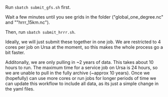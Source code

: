 Run `sbatch submit_gfs.sh` first.

Wait a few minutes until you see grids in the folder ("global_one_degree.nc" and ""hrrr_15km.nc").

Then, run `sbatch submit_hrrr.sh`.

Ideally, we will just submit these together in one job. We are restricted to 4 cores per job on Ursa at the moment, so this makes the whole process go a bit faster. 

Additonally, we are only pulling in ~2 years of data. This takes about 10 hours to run. The maximum time for a service job on Ursa is 24 hours, so we are unable to pull in the fully archive (~approx 10 years). Once we (hopefully) can use more cores or run jobs for longer periods of time we can update this workflow to include all data, as its just a simple change in the yaml files.